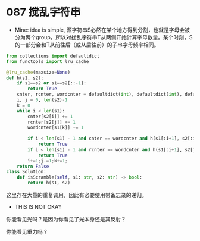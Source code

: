 # 087 搅乱字符串



* Mine: idea is simple, 源字符串S必然在某个地方得到分割，也就是字母会被分为两个group，所以对扰乱字符串T从两侧开始计算字母数量。某个时刻，S的一部分会和T从前往后（或从后往前）的子串字母频率相同。

```python
from collections import defaultdict
from functools import lru_cache

@lru_cache(maxsize=None)
def h(s1, s2):
    if s1==s2 or s1==s2[::-1]:
        return True
    cnter, rcnter, wordcnter = defaultdict(int), defaultdict(int), defaultdict(int)
    i, j = 0, len(s2)-1
    k = 0
    while i < len(s1):
        cnter[s2[i]] += 1
        rcnter[s2[j]] += 1
        wordcnter[s1[k]] += 1
        
        if i < len(s1) - 1 and cnter == wordcnter and h(s1[:i+1], s2[:i+1]) and h(s1[i+1:], s2[i+1:]):
            return True
        if i < len(s1) - 1 and rcnter == wordcnter and h(s1[:i+1], s2[j:]) and h(s1[i+1:], s2[:j]):
            return True
        i+=1;j-=1;k+=1;
    return False
class Solution:
    def isScramble(self, s1: str, s2: str) -> bool:
        return h(s1, s2)
```

这里存在大量的重复调用，因此有必要使用带备忘录的递归。

* THIS IS NOT OKAY







你能看见光吗？是因为你看见了光本身还是其反射？

你能看见重力吗？